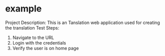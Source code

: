 # example
Project Description:
  This is an Tanslation web application used for creating the translation
Test Steps:
1. Navigate to the URL
2. Login with the credentials
3. Verify the user is on home page
